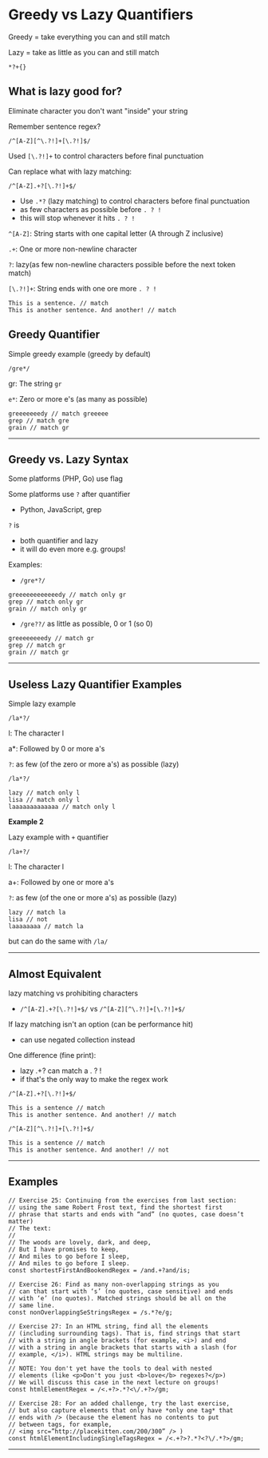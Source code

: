 # Greedy vs Lazy Quantifiers

Greedy = take everything you can and still match

Lazy = take as little as you can and still match

```
*?+{}
```

## What is lazy good for?

Eliminate character you don't want "inside" your string

Remember sentence regex?

```
/^[A-Z][^\.?!]+[\.?!]$/
```

Used `[\.?!]+` to control characters before final punctuation

Can replace what with lazy matching:

```
/^[A-Z].+?[\.?!]+$/
```

- Use `.*?` (lazy matching) to control characters before final punctuation
- as few characters as possible before `. ? !`
- this will stop whenever it hits `. ? !`

`^[A-Z]`: String starts with one capital letter (A through Z inclusive)

`.+`: One or more non-newline character

`?`: lazy(as few non-newline characters possible before the next token match)

`[\.?!]+`: String ends with one ore more `. ? !`

```
This is a sentence. // match
This is another sentence. And another! // match

```

## Greedy Quantifier

Simple greedy example (greedy by default)

```
/gre*/
```

gr: The string `gr`

`e*`: Zero or more e's (as many as possible)

```
greeeeeeedy // match greeeee
grep // match gre
grain // match gr
```

---

## Greedy vs. Lazy Syntax

Some platforms (PHP, Go) use flag

Some platforms use `?` after quantifier

- Python, JavaScript, grep

`?` is

- both quantifier and lazy
- it will do even more e.g. groups!

Examples:

- `/gre*?/`

```
greeeeeeeeeeeedy // match only gr
grep // match only gr
grain // match only gr
```

- `/gre??/`
  as little as possible, 0 or 1 (so 0)

```
greeeeeeeedy // match gr
grep // match gr
grain // match gr
```

---

## Useless Lazy Quantifier Examples

Simple lazy example

```
/la*?/
```

l: The character l

a\*: Followed by 0 or more a's

`?`: as few (of the zero or more a's) as possible (lazy)

```
/la*?/
```

```
lazy // match only l
lisa // match only l
laaaaaaaaaaaaa // match only l
```

**Example 2**

Lazy example with `+` quantifier

```
/la+?/
```

l: The character l

a+: Followed by one or more a's

`?`: as few (of the one or more a's) as possible (lazy)

```
lazy // match la
lisa // not
laaaaaaaa // match la
```

but can do the same with `/la/`

---

## Almost Equivalent

lazy matching vs prohibiting characters

- `/^[A-Z].+?[\.?!]+$/` vs `/^[A-Z][^\.?!]+[\.?!]+$/`

If lazy matching isn't an option (can be performance hit)

- can use negated collection instead

One difference (fine print):

- lazy .+? can match a . ? !
- if that's the only way to make the regex work

`/^[A-Z].+?[\.?!]+$/`

```
This is a sentence // match
This is another sentence. And another! // match
```

`/^[A-Z][^\.?!]+[\.?!]+$/`

```
This is a sentence // match
This is another sentence. And another! // not
```

---

## Examples

```
// Exercise 25: Continuing from the exercises from last section:
// using the same Robert Frost text, find the shortest first
// phrase that starts and ends with “and” (no quotes, case doesn’t matter)
// The text:
//
// The woods are lovely, dark, and deep,
// But I have promises to keep,
// And miles to go before I sleep,
// And miles to go before I sleep.
const shortestFirstAndBookendRegex = /and.+?and/is;
```

```
// Exercise 26: Find as many non-overlapping strings as you
// can that start with ‘s’ (no quotes, case sensitive) and ends
// with ‘e’ (no quotes). Matched strings should be all on the
// same line.
const nonOverlappingSeStringsRegex = /s.*?e/g;
```

```
// Exercise 27: In an HTML string, find all the elements
// (including surrounding tags). That is, find strings that start
// with a string in angle brackets (for example, <i>) and end
// with a string in angle brackets that starts with a slash (for
// example, </i>). HTML strings may be multiline.
//
// NOTE: You don't yet have the tools to deal with nested
// elements (like <p>Don't you just <b>love</b> regexes?</p>)
// We will discuss this case in the next lecture on groups!
const htmlElementRegex = /<.+?>.*?<\/.+?>/gm;
```

```
// Exercise 28: For an added challenge, try the last exercise,
// but also capture elements that only have *only one tag* that
// ends with /> (because the element has no contents to put
// between tags, for example,
// <img src=”http://placekitten.com/200/300” /> )
const htmlElementIncludingSingleTagsRegex = /<.+?>?.*?<?\/.*?>/gm;
```

---
